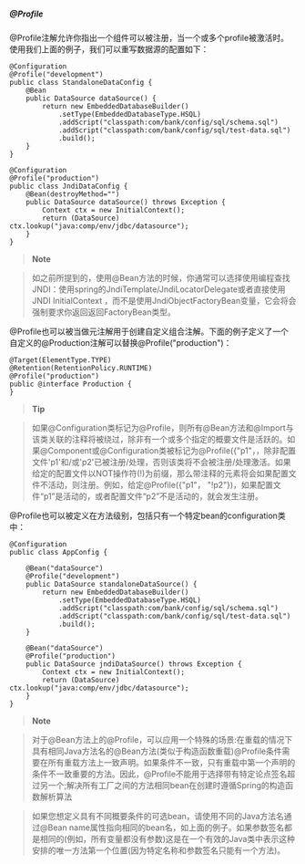 ##### @Profile

@Profile注解允许你指出一个组件可以被注册，当一个或多个profile被激活时。使用我们上面的例子，我们可以重写数据源的配置如下：

```
@Configuration
@Profile("development")
public class StandaloneDataConfig {
    @Bean
    public DataSource dataSource() {
        return new EmbeddedDatabaseBuilder()
            .setType(EmbeddedDatabaseType.HSQL)
            .addScript("classpath:com/bank/config/sql/schema.sql")
            .addScript("classpath:com/bank/config/sql/test-data.sql")
            .build();
    }
}
```

```
@Configuration
@Profile("production")
public class JndiDataConfig {
    @Bean(destroyMethod="")
    public DataSource dataSource() throws Exception {
        Context ctx = new InitialContext();
        return (DataSource) ctx.lookup("java:comp/env/jdbc/datasource");
    }
}
```

>**Note**

>如之前所提到的，使用@Bean方法的时候，你通常可以选择使用编程查找JNDI：使用spring的JndiTemplate/JndiLocatorDelegate或者直接使用 JNDI InitialContext ，而不是使用JndiObjectFactoryBean变量，它会将会强制要求你返回返回FactoryBean类型。

@Profile也可以被当做元注解用于创建自定义组合注解。下面的例子定义了一个自定义的@Production注解可以替换@Profile("production")：

```
@Target(ElementType.TYPE)
@Retention(RetentionPolicy.RUNTIME)
@Profile("production")
public @interface Production {
}
```

>**Tip**

>如果@Configuration类标记为@Profile，则所有@Bean方法和@Import与该类关联的注释将被绕过，除非有一个或多个指定的概要文件是活跃的。如果@Component或@Configuration类被标记为@Profile({"p1"，，除非配置文件'p1'和/或'p2'已被注册/处理，否则该类将不会被注册/处理激活。如果给定的配置文件以NOT操作符(!)为前缀，那么带注释的元素将会如果配置文件不活动，则注册。例如，给定@Profile({"p1"， "!p2"})，如果配置文件“p1”是活动的，或者配置文件“p2”不是活动的，就会发生注册。

@Profile也可以被定义在方法级别，包括只有一个特定bean的configuration类中：

```
@Configuration
public class AppConfig {

    @Bean("dataSource")
    @Profile("development")
    public DataSource standaloneDataSource() {
        return new EmbeddedDatabaseBuilder()
            .setType(EmbeddedDatabaseType.HSQL)
            .addScript("classpath:com/bank/config/sql/schema.sql")
            .addScript("classpath:com/bank/config/sql/test-data.sql")
            .build();
    }

    @Bean("dataSource")
    @Profile("production")
    public DataSource jndiDataSource() throws Exception {
        Context ctx = new InitialContext();
        return (DataSource) ctx.lookup("java:comp/env/jdbc/datasource");
    }
}
```

>**Note**

>对于@Bean方法上的@Profile，可以应用一个特殊的场景:在重载的情况下具有相同Java方法名的@Bean方法(类似于构造函数重载)@Profile条件需要在所有重载方法上一致声明。如果条件不一致，只有重载中第一个声明的条件不一致重要的方法。因此，@Profile不能用于选择带有特定论点签名超过另一个;解决所有工厂之间的方法相同bean在创建时遵循Spring的构造函数解析算法

>如果您想定义具有不同概要条件的可选bean，请使用不同的Java方法名通过@Bean name属性指向相同的bean名，如上面的例子。如果参数签名都是相同的(例如，所有变量都没有参数)这是在一个有效的Java类中表示这种安排的唯一方法第一个位置(因为特定名称和参数签名只能有一个方法)。


